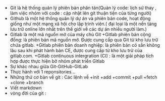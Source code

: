- Git là hệ thống quản lý phiên bản phân tán(Quản lý code: lịch sử thay , làm việc nhóm với code : cập nhật lên git thuận tiện của từng người)
- Github là một hệ thống quản lý dự án và phiên bản code, hoạt động giống như một mạng xã hội cho lập trình viên.( đại loại là một nền tảng lưu trữ online lớn nhất trên thế giới về các dự án nhiều người làm.)
- Gitlab là một mã nguồn mở của máy chủ Git
		+Gitlab phiên bản cộng đồng:  là phiên bản mã nguồn mở. Được cung cấp qua Git từ kho lưu trữ chứa gitlab.
		+Gitlab phiên bản doanh nghiệp: là phiên bản có sẵn không lâu sau khi phát hành bản CE, được cung cấp từ kho lưu trữ của gitlab.com.
		+Gitlab continuous intergration (CI) : là một giải pháp tích hợp được thực hiện bở nhóm phát triển Gitlab
- Sự khác nhau giữa Git-GitHub-GitLab
- Thực hành với 1 reponsitories...
- Những thứ cơ bản về git : Các lệnh về 
	+init
	+add
	+commit
	+pull
	+fetch
	+clone
	+branch
- Viết markdown
- vòng đời của git :
